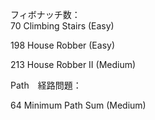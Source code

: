 フィボナッチ数：  
 70 Climbing Stairs (Easy)

198 House Robber (Easy)

213 House Robber II (Medium)

Path　経路問題：  

64 Minimum Path Sum (Medium)

